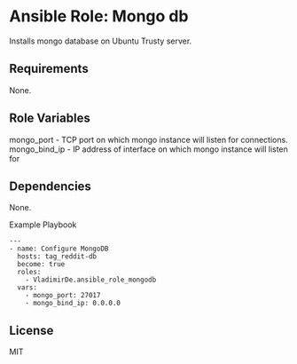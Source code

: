 # Ansible Role: Mongo db
Installs mongo database on Ubuntu Trusty server.

## Requirements
None.

## Role Variables
mongo_port - TCP port on which mongo instance will listen for connections. mongo_bind_ip - IP address of interface on which mongo instance will listen for

## Dependencies
None.

Example Playbook
```
---
- name: Configure MongoDB
  hosts: tag_reddit-db
  become: true
  roles:
    - VladimirDe.ansible_role_mongodb
  vars:
    - mongo_port: 27017
    - mongo_bind_ip: 0.0.0.0
 ```   
## License
MIT
